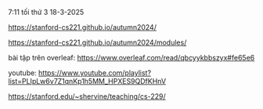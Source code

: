 
7:11 tối thứ 3 18-3-2025 

https://stanford-cs221.github.io/autumn2024/

https://stanford-cs221.github.io/autumn2024/modules/

bài tập trên overleaf: https://www.overleaf.com/read/qbcyykbbszyx#fe65e6

youtube: https://www.youtube.com/playlist?list=PLIpLw6v7Z1qnKp1h5MM_HPXES9QDfKHnV

 https://stanford.edu/~shervine/teaching/cs-229/
